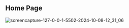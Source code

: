 
## Home Page

![screencapture-127-0-0-1-5502-2024-10-08-12_31_06](https://github.com/user-attachments/assets/4e36fe62-0737-4960-9fc3-9d4ad1774eb1)
